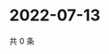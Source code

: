 # 2022-07-13

共 0 条

<!-- BEGIN WEIBO -->
<!-- 最后更新时间 Wed Jul 13 2022 06:15:34 GMT+0800 (China Standard Time) -->

<!-- END WEIBO -->
